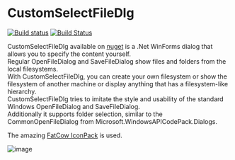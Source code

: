 # CustomSelectFileDlg

[![Build status](https://ci.appveyor.com/api/projects/status/u83o0hi14udcdi2y/branch/master?svg=true)](https://ci.appveyor.com/project/SebastianBecker2/customselectfiledlg/branch/master)
[![Build Status](https://github.com/SebastianBecker2/CustomSelectFileDlg/actions/workflows/dotnet.yml/badge.svg)](https://github.com/SebastianBecker2/CustomSelectFileDlg/actions/workflows/dotnet.yml)

CustomSelectFileDlg available on [nuget](https://www.nuget.org/packages/CustomSelectFileDlg) is a .Net WinForms dialog that allows you to specify the content yourself.<br>
Regular OpenFileDialog and SaveFileDialog show files and folders from the local filesystems.<br>With CustomSelectFileDlg, you can create your own filesystem or show the filesystem of another machine or display anything that has a filesystem-like hierarchy.<br>
CustomSelectFileDlg tries to imitate the style and usability of the standard Windows OpenFileDialog and SaveFileDialog.<br>Additionally it supports folder selection, similar to the CommonOpenFileDialog from Microsoft.WindowsAPICodePack.Dialogs.

The amazing [FatCow IconPack](https://www.fatcow.com/free-icons) is used.

![image](https://github.com/SebastianBecker2/CustomSelectFileDlg/assets/35063968/c5860784-d009-415b-b03e-50b843965511)
